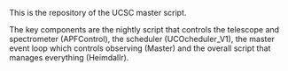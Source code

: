 This is the repository of the UCSC master script.

The key components are the nightly script that controls the telescope and spectrometer (APFControl), the scheduler (UCOcheduler_V1), the master event loop which controls observing (Master) and the overall script that manages everything (Heimdallr).
